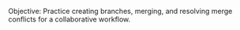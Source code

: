 Objective: Practice creating branches, merging, and resolving merge conflicts for a collaborative workflow.
